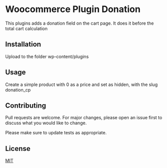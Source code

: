 # Woocommerce Plugin Donation

This plugins adds a donation field on the cart page. It does it before the total cart calculation

## Installation

Upload to the folder wp-content/plugins

## Usage

Create a simple product with 0 as a price and set as hidden, with the slug donation_cp

## Contributing

Pull requests are welcome. For major changes, please open an issue first
to discuss what you would like to change.

Please make sure to update tests as appropriate.

## License

[MIT](https://choosealicense.com/licenses/mit/)